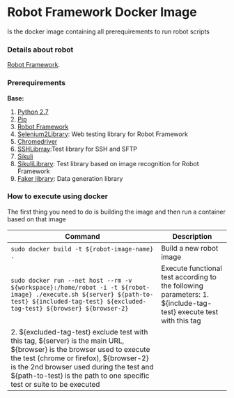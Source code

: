 # Robot Framework Docker Image

Is the docker image containing all prerequirements to run robot scripts

### Details about robot

[Robot Framework](http://robotframework.org/). 

### Prerequirements

**Base:**

1. [Python 2.7](https://www.python.org/download/releases/2.7/)
2. [Pip](https://pypi.python.org/pypi/pip)
3. [Robot Framework](http://robotframework.org/)
4. [Selenium2Library](https://github.com/robotframework/Selenium2Library): Web testing library for Robot Framework
5. [Chromedriver](https://sites.google.com/a/chromium.org/chromedriver/downloads) 
6. [SSHLibrray](https://github.com/robotframework/SSHLibrary):Test library for SSH and SFTP
7. [Sikuli](http://www.sikulix.com/quickstart.html)
8. [SikuliLibrary](https://github.com/rainmanwy/robotframework-SikuliLibrary): Test library based on image recognition for Robot Framework
9. [Faker library](https://pypi.python.org/pypi/robotframework-faker/): Data generation library


### How to execute using docker

The first thing you need to do is building the image and then run a container based on that image

| Command                                                    | Description                          |
| ---------------------------------------------------------- | ------------------------------------ |
| `sudo docker build -t ${robot-image-name} .`| Build a new robot image |
| `sudo docker run --net host --rm -v ${workspace}:/home/robot -i -t ${robot-image} ./execute.sh ${server} ${path-to-test} ${included-tag-test} ${excluded-tag-test} ${browser} ${browser-2}`| Execute functional test according to the following parameters: 1. ${include-tag-test} execute test with this tag 
2. ${excluded-tag-test} exclude test with this tag, ${server} is the main URL, ${browser} is the browser used to execute the test (chrome or firefox), ${browser-2} is the 2nd browser used during the test and ${path-to-test} is the path to one specific test or suite to be executed|
